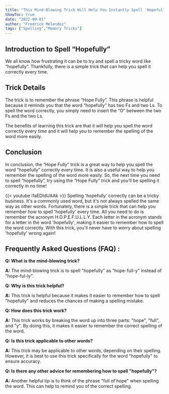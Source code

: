 ```yaml
---
title: "This Mind-Blowing Trick Will Help You Instantly Spell 'Hopefully' Every Time!"
ShowToc: true 
date: "2022-09-01"
author: "Fredrick Melendez" 
tags: ["Spelling","Memory Tricks"]
---
```

## Introduction to Spell “Hopefully”

We all know how frustrating it can be to try and spell a tricky word like “hopefully”. Thankfully, there is a simple trick that can help you spell it correctly every time. 

## Trick Details

The trick is to remember the phrase “Hope Fully”. This phrase is helpful because it reminds you that the word “hopefully” has two Fs and two Ls. To spell the word correctly, you simply need to insert the “O” between the two Fs and the two Ls. 

The benefits of learning this trick are that it will help you spell the word correctly every time and it will help you to remember the spelling of the word more easily. 

## Conclusion

In conclusion, the “Hope Fully” trick is a great way to help you spell the word “hopefully” correctly every time. It is also a useful way to help you remember the spelling of the word more easily. So, the next time you need to spell “hopefully”, try using the “Hope Fully” trick and you’ll be spelling it correctly in no time!

{{< youtube i1aEDIdUAAk >}} 
Spelling 'hopefully' correctly can be a tricky business. It's a commonly used word, but it's not always spelled the same way as other words. Fortunately, there is a simple trick that can help you remember how to spell 'hopefully' every time. All you need to do is remember the acronym H.O.P.E.F.U.L.L.Y. Each letter in the acronym stands for a letter in the word 'hopefully', making it easier to remember how to spell the word correctly. With this trick, you'll never have to worry about spelling 'hopefully' wrong again!

## Frequently Asked Questions (FAQ) :
**Q: What is the mind-blowing trick?**

**A:** The mind-blowing trick is to spell "hopefully" as "hope-full-y" instead of "hope-ful-ly". 

**Q: Why is this trick helpful?**

**A:** This trick is helpful because it makes it easier to remember how to spell "hopefully" and reduces the chances of making a spelling mistake. 

**Q: How does this trick work?**

**A:** This trick works by breaking the word up into three parts: "hope", "full", and "y". By doing this, it makes it easier to remember the correct spelling of the word. 

**Q: Is this trick applicable to other words?**

**A:** This trick may be applicable to other words, depending on their spelling. However, it is best to use this trick specifically for the word "hopefully" to ensure accuracy. 

**Q: Is there any other advice for remembering how to spell "hopefully"?**

**A:** Another helpful tip is to think of the phrase "full of hope" when spelling the word. This can help to remind you of the correct spelling.





